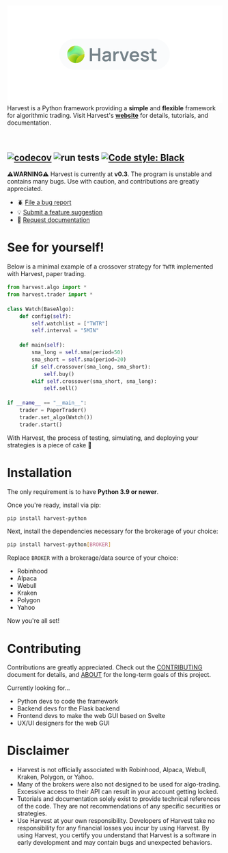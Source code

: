 ![Header](docs/banner.png)<br />
Harvest is a Python framework providing a **simple** and **flexible** framework for algorithmic trading. Visit Harvest's [**website**](https://tfukaza.github.io/harvest-website/) for details, tutorials, and documentation. 

<br />


[![codecov](https://codecov.io/gh/tfukaza/harvest/branch/main/graph/badge.svg?token=NQMXTBK2UO)](https://codecov.io/gh/tfukaza/harvest)
![run tests](https://github.com/tfukaza/harvest/actions/workflows/run-tests.yml/badge.svg)
[![Code style: Black](https://img.shields.io/badge/code%20style-black-000000.svg)](https://github.com/psf/black)
---

**⚠️WARNING⚠️**
Harvest is currently at **v0.3**. The program is unstable and contains many bugs. Use with caution, and contributions are greatly appreciated. 
- 🪲 [File a bug report](https://github.com/tfukaza/harvest/issues/new?assignees=&labels=bug&template=bug_report.md&title=%5B%F0%9F%AA%B0BUG%5D)
- 💡 [Submit a feature suggestion](https://github.com/tfukaza/harvest/issues/new?assignees=&labels=enhancement%2C+question&template=feature-request.md&title=%5B%F0%9F%92%A1Feature+Request%5D)
- 📝 [Request documentation](https://github.com/tfukaza/harvest/issues/new?assignees=&labels=documentation&template=documentation.md&title=%5B%F0%9F%93%9DDocumentation%5D)

# See for yourself!
Below is a minimal example of a crossover strategy for `TWTR` implemented with Harvest, paper trading.
```python
from harvest.algo import *
from harvest.trader import *

class Watch(BaseAlgo):
    def config(self):
        self.watchlist = ["TWTR"]
        self.interval = "5MIN"

    def main(self):
        sma_long = self.sma(period=50)
        sma_short = self.sma(period=20)
        if self.crossover(sma_long, sma_short):
            self.buy()
        elif self.crossover(sma_short, sma_long):
            self.sell()

if __name__ == "__main__":
    trader = PaperTrader()
    trader.set_algo(Watch())
    trader.start()
```
With Harvest, the process of testing, simulating, and deploying your strategies is a piece of cake 🍰

# Installation
The only requirement is to have **Python 3.9 or newer**.

Once you're ready, install via pip:
```bash
pip install harvest-python
```

Next, install the dependencies necessary for the brokerage of your choice:
```bash
pip install harvest-python[BROKER]
```
Replace `BROKER` with a brokerage/data source of your choice:
- Robinhood
- Alpaca 
- Webull
- Kraken
- Polygon 
- Yahoo

Now you're all set!

# Contributing
Contributions are greatly appreciated. Check out the [CONTRIBUTING](CONTRIBUTING.md) document for details, and [ABOUT](ABOUT.md) for the long-term goals of this project. 

Currently looking for...
- Python devs to code the framework
- Backend devs for the Flask backend
- Frontend devs to make the web GUI based on Svelte
- UX/UI designers for the web GUI

# Disclaimer
- Harvest is not officially associated with Robinhood, Alpaca, Webull, Kraken, Polygon, or Yahoo. 
- Many of the brokers were also not designed to be used for algo-trading. Excessive access to their API can result in your account getting locked. 
- Tutorials and documentation solely exist to provide technical references of the code. They are not recommendations of any specific securities or strategies. 
- Use Harvest at your own responsibility. Developers of Harvest take no responsibility for any financial losses you incur by using Harvest. By using Harvest, you certify you understand that Harvest is a software in early development and may contain bugs and unexpected behaviors.
